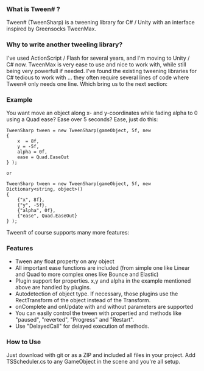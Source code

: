 ### What is Tween# ?
Tween# (TweenSharp) is a tweening library for C# / Unity with an interface inspired by Greensocks TweenMax.

### Why to write another tweeling library?
I've used ActionScript / Flash for several years, and I'm moving to Unity / C# now. TweenMax is very ease to use and nice to work with, while still being very powerfull if needed. I've found the existing tweening libraries for C# tedious to work with ... they often require several lines of code where Tween# only needs one line. Which bring us to the next section:

### Example
You want move an object along x- and y-coordinates while fading alpha to 0 using a Quad ease? Ease over 5 seconds? Ease, just do this:

	TweenSharp tween = new TweenSharp(gameObject, 5f, new
	{
		x  = 8f,
		y = -5f,
		alpha = 0f,
		ease = Quad.EaseOut
	} );

	or
	
	TweenSharp tween = new TweenSharp(gameObject, 5f, new Dictionary<string, object>()
	{
		{"x", 8f},
		{"y", -5f},
		{"alpha", 0f},
		{"ease", Quad.EaseOut}
	} );

Tween# of course supports many more features:

### Features
- Tween any float property on any object
- All important ease functions are included (from simple one like Linear and Quad to more complex ones like Bounce and Elastic)
- Plugin support for properties. x,y and alpha in the example mentioned above are handled by plugins.
- Autodetection of object type. If necessary, those plugins use the RectTransform of the object instead of the Transform.
- onComplete and onUpdate with and without parameters are supported
- You can easily control the tween with propertied and methods like "paused", "reverted", "Progress" and "Restart".
- Use "DelayedCall" for delayed execution of methods.

### How to Use
Just download with git or as a ZIP and included all files in your project. Add TSScheduler.cs to any GameObject in the scene and you're all setup.